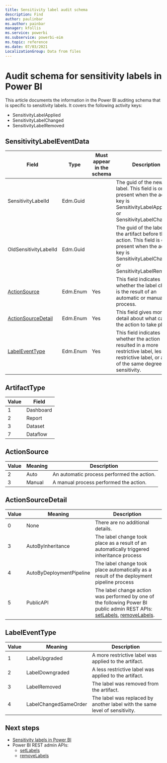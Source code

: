 ```yaml
---
title: Sensitivity label audit schema
description: Find 
author: paulinbar
ms.author: painbar
manager: kfollis
ms.service: powerbi
ms.subservice: powerbi-eim
ms.topic: reference
ms.date: 07/03/2021
LocalizationGroup: Data from files
---
```

# Audit schema for sensitivity labels in Power BI

This article documents the information in the Power BI auditing schema that is specific to sensitivity labels. It covers the following activity keys:

* SensitivityLabelApplied
* SensitivityLabelChanged
* SensitivityLabelRemoved

## SensitivityLabelEventData
|Field|Type|Must appear in the schema|Description|
|---------|---------|---------|---------|
|SensitivityLabelId|Edm.Guid||The guid of the new label. This field is only present when the activity key is SensitivityLabelApplied or SensitivityLabelChanged.|
|OldSensitivityLabelId|Edm.Guid||The guid of the label on the artifact before the action. This field is only present when the activity key is SensitivityLabelChanged or SensitivityLabelRemoved.|
|[ActionSource](#actionsource)|Edm.Enum|Yes|This field indicates whether the label change is the result of an automatic or manual process.|
|[ActionSourceDetail](#actionsourcedetail)|Edm.Enum|Yes|This field gives more detail about what caused the action to take place.|	 
|[LabelEventType](#labeleventtype)|Edm.Enum|Yes|This field indicates whether the action resulted in a more restrictive label, less restrictive label, or a label of the same degree of sensitivity.|

## ArtifactType
|Value |Field  |
|--|---------|
|1|Dashboard|
|2|Report|
|3|Dataset|
|7|Dataflow|

## ActionSource
|Value |Meaning  |Description  |
|--|---------|---------|
|2|Auto|An automatic process performed the action.|
|3|Manual|A manual process performed the action.|

## ActionSourceDetail
|Value |Meaning  |Description  |
|--|---------|---------|
|0|None|There are no additional details.|
|3|AutoByInheritance|The label change took place as a result of an automatically triggered inheritance process|
|4|AutoByDeploymentPipeline|The label change took place automatically as a result of the deployment pipeline process|
|5|PublicAPI|The label change action was performed by one of the following Power BI public admin REST APIs: [setLabels](https://docs.microsoft.com/rest/api/power-bi/admin/information-protection-set-labels-as-admin), [removeLabels](https://docs.microsoft.com/rest/api/power-bi/admin/information-protection-remove-labels-as-admin).|

## LabelEventType
|Value |Meaning  |Description  |
|--|---------|---------|
|1|LabelUpgraded|A more restrictive label was applied to the artifact.| 
|2|LabelDowngraded|A less restrictive label was applied to the artifact.|
|3|LabelRemoved|The label was removed from the artifact.|
|4|LabelChangedSameOrder|The label was replaced by another label with the same level of sensitivity.|

## Next steps
* [Sensitivity labels in Power BI](./service-security-sensitivity-label-overview.md)
* Power BI REST admin APIs:
    * [setLabels](https://docs.microsoft.com/rest/api/power-bi/admin/information-protection-set-labels-as-admin)
    * [removeLabels](https://docs.microsoft.com/rest/api/power-bi/admin/information-protection-remove-labels-as-admin)